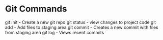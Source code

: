 # Git Commands

git init - Create a new git repo
git status - view changes to project code
git add - Add files to staging area
git commit - Creates a new commit with files from staging area
git log - Views recent commits